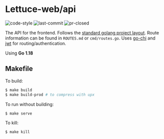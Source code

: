 # Lettuce-web/api

![code-style](https://img.shields.io/badge/code_style-prettier-ff69b4.svg) ![last-commit](https://img.shields.io/github/last-commit/salad-server/lettuce-web) ![pr-closed](https://img.shields.io/github/issues-pr-closed/salad-server/lettuce-web)

The API for the frontend. Follows the [standard golang project layout](https://github.com/golang-standards/project-layout). Route information can be found in `ROUTES.md` or `cmd/routes.go`. Uses [go-chi](https://github.com/go-chi/chi) and [jwt](https://github.com/golang-jwt/jwt) for routing/authentication.

Using **Go 1.18**

## Makefile
To build:
```sh
$ make build
$ make build-prod # to compress with upx
```

To run without building:
```sh
$ make serve
```

To kill:
```sh
$ make kill
```
